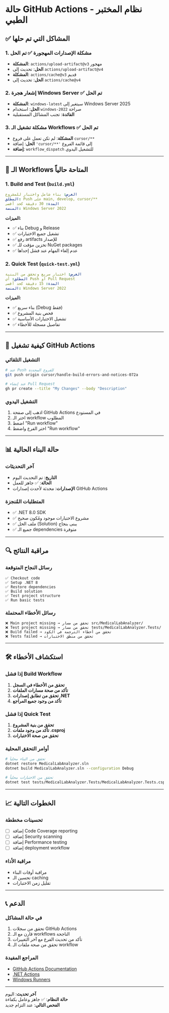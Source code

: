 # حالة GitHub Actions - نظام المختبر الطبي

## ✅ المشاكل التي تم حلها

### 1. **مشكلة الإصدارات المهجورة** ✅ تم الحل
- **المشكلة**: `actions/upload-artifact@v3` مهجور
- **الحل**: تحديث إلى `actions/upload-artifact@v4`
- **المشكلة**: `actions/cache@v3` قديم  
- **الحل**: تحديث إلى `actions/cache@v4`

### 2. **إشعار هجرة Windows Server** ✅ تم الحل
- **المشكلة**: `windows-latest` سيتغير إلى Windows Server 2025
- **الحل**: استخدام `windows-2022` صراحة
- **الفائدة**: تجنب المشاكل المستقبلية

### 3. **مشكلة تشغيل الـ Workflows** ✅ تم الحل
- **المشكلة**: لم تكن تعمل على فروع `cursor/**`
- **الحل**: إضافة `'cursor/**'` إلى قائمة الفروع
- **إضافة**: `workflow_dispatch` للتشغيل اليدوي

---

## 🔧 الـ Workflows المتاحة حالياً

### 1. **Build and Test** (`build.yml`)
```yaml
الغرض: بناء شامل واختبار للمشروع
المطلق: Push على main, develop, cursor/**
المدة: 30 دقيقة كحد أقصى
المنصة: Windows Server 2022
```

**الميزات:**
- ✅ بناء Debug و Release
- ✅ تشغيل جميع الاختبارات
- ✅ رفع artifacts للإصدار
- ✅ تخزين مؤقت للـ NuGet packages
- ✅ عدم إلغاء المهام عند فشل إحداها

### 2. **Quick Test** (`quick-test.yml`)
```yaml
الغرض: اختبار سريع وتحقق من البنية
المطلق: أي Push أو Pull Request
المدة: 15 دقيقة كحد أقصى
المنصة: Windows Server 2022
```

**الميزات:**
- ✅ بناء سريع (Debug فقط)
- ✅ فحص بنية المشروع
- ✅ تشغيل الاختبارات الأساسية
- ✅ تفاصيل مسجلة للأخطاء

---

## 🚀 كيفية تشغيل GitHub Actions

### التشغيل التلقائي
```bash
# عند Push للفروع المحددة
git push origin cursor/handle-build-errors-and-notices-072a

# عند إنشاء Pull Request
gh pr create --title "My Changes" --body "Description"
```

### التشغيل اليدوي
1. اذهب إلى صفحة GitHub Actions في المستودع
2. اختر الـ workflow المطلوب
3. اضغط "Run workflow"
4. اختر الفرع واضغط "Run workflow"

---

## 📊 حالة البناء الحالية

### آخر التحديثات
- **التاريخ**: تم التحديث اليوم
- **الحالة**: ✅ جاهز للعمل
- **الإصدارات**: محدثة لأحدث إصدارات GitHub Actions

### المتطلبات المُنجزة
- ✅ .NET 8.0 SDK
- ✅ مشروع الاختبارات موجود ومُكون صحيح
- ✅ ملف الحل (Solution) يبنى بنجاح
- ✅ جميع الـ dependencies متوفرة

---

## 🔍 مراقبة النتائج

### رسائل النجاح المتوقعة
```
✅ Checkout code
✅ Setup .NET 8
✅ Restore dependencies  
✅ Build solution
✅ Test project structure
✅ Run basic tests
```

### رسائل الأخطاء المحتملة
```
❌ Main project missing → تحقق من مسار src/MedicalLabAnalyzer/
❌ Test project missing → تحقق من مسار tests/MedicalLabAnalyzer.Tests/
❌ Build failed → تحقق من أخطاء الترجمة في الكود
❌ Tests failed → تحقق من منطق الاختبارات
```

---

## 🛠️ استكشاف الأخطاء

### إذا فشل Build Workflow
1. **تحقق من الأخطاء في السجل**
2. **تأكد من صحة مسارات الملفات**
3. **تحقق من تطابق إصدارات .NET**
4. **تأكد من وجود جميع المراجع**

### إذا فشل Quick Test
1. **تحقق من بنية المشروع**
2. **تأكد من وجود ملفات .csproj**
3. **تحقق من صحة الاختبارات**

### أوامر التحقق المحلية
```bash
# تحقق من البناء محلياً
dotnet restore MedicalLabAnalyzer.sln
dotnet build MedicalLabAnalyzer.sln --configuration Debug

# تحقق من الاختبارات محلياً  
dotnet test tests/MedicalLabAnalyzer.Tests/MedicalLabAnalyzer.Tests.csproj
```

---

## 📈 الخطوات التالية

### تحسينات مخططة
- [ ] إضافة Code Coverage reporting
- [ ] إضافة Security scanning
- [ ] إضافة Performance testing
- [ ] إضافة deployment workflow

### مراقبة الأداء
- مراقبة أوقات البناء
- تحسين الـ caching
- تقليل زمن الاختبارات

---

## 📞 الدعم

### في حالة المشاكل
1. تحقق من سجلات GitHub Actions
2. قارن مع الـ workflows الناجحة
3. تأكد من تحديث الفرع مع آخر التغييرات
4. تحقق من صحة ملفات الـ workflow

### المراجع المفيدة
- [GitHub Actions Documentation](https://docs.github.com/en/actions)
- [.NET Actions](https://github.com/actions/setup-dotnet)
- [Windows Runners](https://docs.github.com/en/actions/using-github-hosted-runners/about-github-hosted-runners)

---

**آخر تحديث**: اليوم  
**حالة النظام**: ✅ جاهز وعامل بكفاءة  
**الفحص التالي**: عند التزام جديد